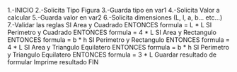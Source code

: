 1.-INICIO
2.-Solicita Tipo Figura
3.-Guarda tipo en var1
4.-Solicita Valor a calcular
5.-Guarda valor en var2
6.-Solicita dimensiones (L, l, a, b… etc…)
7.-Validar las reglas SI Area y Cuadrado ENTONCES formula = L * L SI Perimetro y Cuadrado ENTONCES formula = 4 * L SI Area y Rectangulo ENTONCES formula = b * h SI Perimetro y Rectangulo ENTONCES formula = 4 * L SI Area y Triangulo Equilatero ENTONCES formula = b * h SI Perimetro y Triangulo Equilatero ENTONCES formula = 3 * L
Guardar resultado de formular
Imprime resultado
FIN